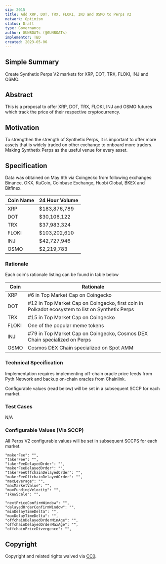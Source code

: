 ```yaml
---
sip: 2015
title: Add XRP, DOT, TRX, FLOKI, INJ and OSMO to Perps V2
network: Optimism
status: Draft
type: Governance
author: GUNBOATs (@GUNBOATs)
implementor: TBD
created: 2023-05-06
---
```


<!--You can leave these HTML comments in your merged SIP and delete the visible duplicate text guides, they will not appear and may be helpful to refer to if you edit it again. This is the suggested template for new SIPs. Note that an SIP number will be assigned by an editor. When opening a pull request to submit your SIP, please use an abbreviated title in the filename, `sip-draft_title_abbrev.md`. The title should be 44 characters or less.-->

## Simple Summary

<!--"If you can't explain it simply, you don't understand it well enough." Simply describe the outcome the proposed changes intends to achieve. This should be non-technical and accessible to a casual community member.-->

Create Synthetix Perps V2 markets for XRP, DOT, TRX, FLOKI, INJ and OSMO.

## Abstract

<!--A short (~200 word) description of the proposed change, the abstract should clearly describe the proposed change. This is what *will* be done if the SIP is implemented, not *why* it should be done or *how* it will be done. If the SIP proposes deploying a new contract, write, "we propose to deploy a new contract that will do x".-->

This is a proposal to offer XRP, DOT, TRX, FLOKI, INJ and OSMO futures which track the price of their respective cryptocurrency.

## Motivation

<!--This is the problem statement. This is the *why* of the SIP. It should clearly explain *why* the current state of the protocol is inadequate.  It is critical that you explain *why* the change is needed, if the SIP proposes changing how something is calculated, you must address *why* the current calculation is innaccurate or wrong. This is not the place to describe how the SIP will address the issue!-->

To strengthen the strength of Synthetix Perps, it is important to offer more assets that is widely traded on other exchange to onboard more traders. Making Synthetix Perps as the useful venue for every asset.

## Specification

<!--The specification should describe the syntax and semantics of any new feature, there are five sections
1. Overview
2. Rationale
3. Technical Specification
4. Test Cases
5. Configurable Values
-->

Data was obtained on May 6th via Coingecko from following exchanges: Binance, OKX, KuCoin, Coinbase Exchange, Huobi Global, BKEX and Bitfinex.

| Coin Name | 24 Hour Volume |
|-----------|----------------|
|    XRP    |  $183,876,789  |
|    DOT    |   $30,106,122  |
|    TRX    |   $37,983,324  |
|   FLOKI   |  $103,202,610  |
|    INJ    |   $42,727,946  |
|    OSMO   |    $2,219,783  |

### Rationale

<!--This is where you explain the reasoning behind how you propose to solve the problem. Why did you propose to implement the change in this way, what were the considerations and trade-offs. The rationale fleshes out what motivated the design and why particular design decisions were made. It should describe alternate designs that were considered and related work. The rationale may also provide evidence of consensus within the community, and should discuss important objections or concerns raised during discussion.-->

Each coin's rationale listing can be found in table below

| Coin  | Rationale                                                                                       |
|-------|-------------------------------------------------------------------------------------------------|
| XRP   | #6 in Top Market Cap on Coingecko                                                               |
| DOT   | #12 in Top Market Cap on Coingecko, first coin in Polkadot ecosystem to list on Synthetix Perps |
| TRX   | #15 in Top Market Cap on Coingecko                                                              |
| FLOKI | One of the popular meme tokens                                                                  |
| INJ   | #79 in Top Market Cap on Coingecko, Cosmos DEX Chain specialized on Perps                       |
| OSMO  | Cosmos DEX Chain specialized on Spot AMM                                                        |
### Technical Specification

<!--The technical specification should outline the public API of the changes proposed. That is, changes to any of the interfaces Synthetix currently exposes or the creations of new ones.-->

Implementation requires implementing off-chain oracle price feeds from Pyth Network and backup on-chain oracles from Chainlink.

Configurable values (read below) will be set in a subsequent SCCP for each market.

### Test Cases

<!--Test cases for an implementation are mandatory for SIPs but can be included with the implementation..-->

N/A

### Configurable Values (Via SCCP)

<!--Please list all values configurable via SCCP under this implementation.-->

All Perps V2 configurable values will be set in subsequent SCCPS for each market.

    "makerFee": "",
    "takerFee": "",
    "takerFeeDelayedOrder": "",
    "makerFeeDelayedOrder": "",
    "takerFeeOffchainDelayedOrder": "",
    "makerFeeOffchainDelayedOrder": "",
    "maxLeverage": "",
    "maxMarketValue": "",
    "maxFundingVelocity": "",
    "skewScale": "",

    "nextPriceConfirmWindow": "",
    "delayedOrderConfirmWindow": "",
    "minDelayTimeDelta": "",
    "maxDelayTimeDelta": "",
    "offchainDelayedOrderMinAge": "",
    "offchainDelayedOrderMaxAge": "",
    "offchainPriceDivergence": "",

## Copyright

Copyright and related rights waived via [CC0](https://creativecommons.org/publicdomain/zero/1.0/).
